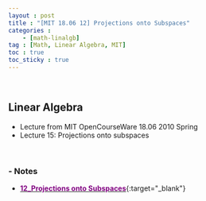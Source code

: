 ```yaml
---
layout : post
title : "[MIT 18.06 12] Projections onto Subspaces"
categories : 
    - [math-linalgb]
tag : [Math, Linear Algebra, MIT]
toc : true
toc_sticky : true
---
```


<br/>

## Linear Algebra

- Lecture from MIT OpenCourseWare 18.06 2010 Spring
- Lecture 15: Projections onto subspaces

<br/>

### - Notes

- [<span style="color:purple">**12_Projections onto Subspaces**</span>](https://drive.google.com/file/d/1dmdQVEmwjWxpv2rvsJl_kSD6RK9dkH8r/view?usp=share_link){:target="_blank"}